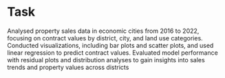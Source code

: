 # Task
Analysed property sales data in economic cities from 2016 to 2022, focusing on contract values by district, city, and land use categories. Conducted visualizations, including bar plots and scatter plots, and used linear regression to predict contract values. 
Evaluated model performance with residual plots and distribution analyses to gain insights into sales trends and property values across districts
